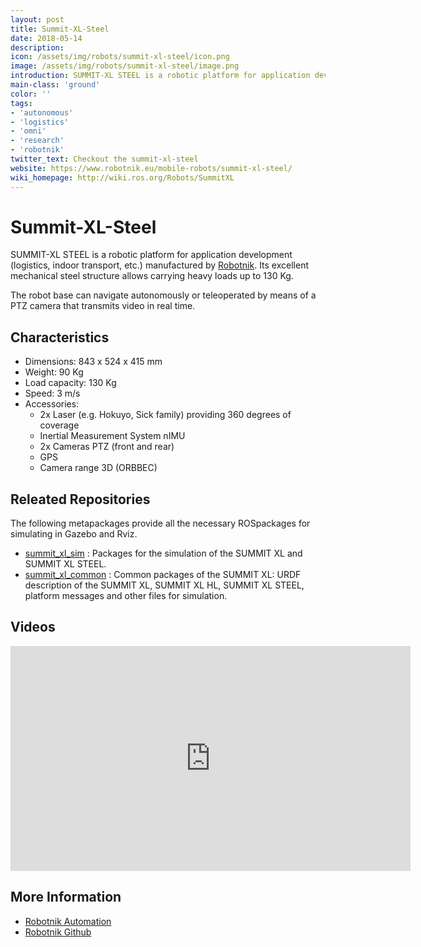 ```yaml
---
layout: post
title: Summit-XL-Steel
date: 2018-05-14
description:
icon: /assets/img/robots/summit-xl-steel/icon.png
image: /assets/img/robots/summit-xl-steel/image.png
introduction: SUMMIT-XL STEEL is a robotic platform for application development (logistics, indoor transport, etc.) manufactured by Robotnik.
main-class: 'ground'
color: ''
tags:
- 'autonomous'
- 'logistics'
- 'omni'
- 'research'
- 'robotnik'
twitter_text: Checkout the summit-xl-steel
website: https://www.robotnik.eu/mobile-robots/summit-xl-steel/
wiki_homepage: http://wiki.ros.org/Robots/SummitXL
---
```


# Summit-XL-Steel

SUMMIT-XL STEEL is a robotic platform for application development (logistics, indoor transport, etc.) manufactured by [Robotnik](http://www.robotnik.eu/). Its excellent mechanical steel structure allows carrying heavy loads up to 130 Kg. 

The robot base can navigate autonomously or teleoperated by means of a PTZ camera that transmits video in real time.

## Characteristics

* Dimensions: 843 x 524 x 415 mm
* Weight: 90 Kg
* Load capacity: 130 Kg
* Speed: 3 m/s
* Accessories:
    * 2x Laser (e.g. Hokuyo, Sick family) providing 360 degrees of coverage
    * Inertial Measurement System nIMU
    * 2x Cameras PTZ (front and rear)
    * GPS
    * Camera range 3D (ORBBEC)

## Releated Repositories

The following metapackages provide all the necessary ROSpackages for simulating in Gazebo and Rviz.


* [summit_xl_sim](http://wiki.ros.org/summit_xl_sim) : Packages for the simulation of the SUMMIT XL and SUMMIT XL STEEL.
* [summit_xl_common](http://wiki.ros.org/summit_xl_common) : Common packages of the SUMMIT XL: URDF description of the SUMMIT XL, SUMMIT XL HL, SUMMIT XL STEEL, platform messages and other files for simulation.

## Videos

<iframe width="640" height="360" src="https://www.youtube-nocookie.com/embed/sux1CQDGuSs?rel=0" frameborder="0" allowfullscreen></iframe>


## More Information
 * [Robotnik Automation](https://www.robotnik.eu/mobile-robots/summit-xl-steel/)
 * [Robotnik Github](https://github.com/RobotnikAutomation)
